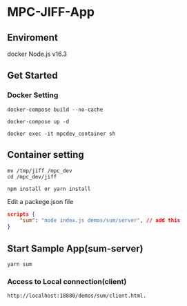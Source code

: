 # MPC-JIFF-App

## Enviroment

docker
Node.js v16.3

## Get Started

### Docker Setting

```
docker-compose build --no-cache
```

```
docker-compose up -d
```

```
docker exec -it mpcdev_container sh
```

## Container setting

```
mv /tmp/jiff /mpc_dev
cd /mpc_dev/jiff
```

```
npm install or yarn install
```

Edit a packege.json file

```:/package.json
scripts {
    "sum": "node index.js demos/sum/server", // add this
}
```

## Start Sample App(sum-server)

```
yarn sum
```

### Access to Local connection(client)

```
http://localhost:18880/demos/sum/client.html.
```

